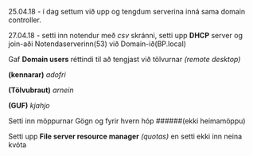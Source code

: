 25.04.18 - í dag settum við upp og tengdum serverina inná sama domain controller.

27.04.18 - setti inn notendur með *csv* skránni, setti upp **DHCP** server og join-aði Notendaserverinn(53) við Domain-ið(BP.local)
	   
   Gaf **Domain users** réttindi til að tengjast við tölvurnar *(remote desktop)*

   **(kennarar)** *adofri*
								       
   **(Tölvubraut)** *arnein*
								       
   **(GUF)** *kjahjo*
								       
   Setti inn möppurnar Gögn og fyrir hvern hóp ######(ekki heimamöppu)
  
   Setti upp **File server resource manager** *(quotas)* en setti ekki inn neina kvóta
